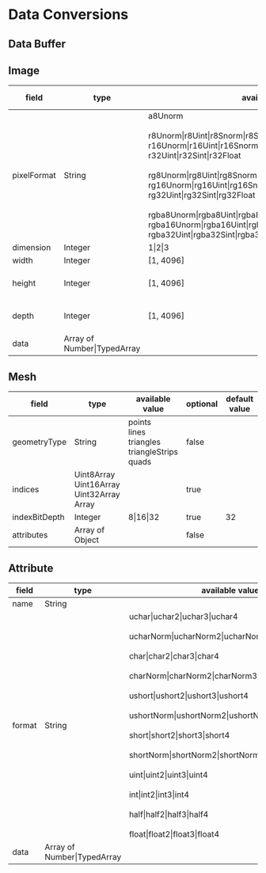 # Data Conversions

## Data Buffer

## Image

|  field | type  | available value | optional |default value
|  ----  | ----  | ---- | ---- | ---- |
| pixelFormat  | String | a8Unorm<br><br>r8Unorm\|r8Uint\|r8Snorm\|r8Sint<br>r16Unorm\|r16Uint\|r16Snorm\|r16Sint\|r16Float<br>r32Uint\|r32Sint\|r32Float<br><br>rg8Unorm\|rg8Uint\|rg8Snorm\|rg8Sint<br>rg16Unorm\|rg16Uint\|rg16Snorm\|rg16Sint\|rg16Float<br>rg32Uint\|rg32Sint\|rg32Float<br><br>rgba8Unorm\|rgba8Uint\|rgba8Snorm\|rgba8Sint<br>rgba16Unorm\|rgba16Uint\|rgba16Snorm\|rgba16Sint\|rgba16Float<br>rgba32Uint\|rgba32Sint\|rgba32Float | false |
| dimension  | Integer | 1\|2\|3 | true | 2
| width | Integer | [1, 4096] | false | 
| height | Integer |[1, 4096] | true if dimension < 2 | 1
| depth | Integer | [1, 4096]| true if dimension < 3 | 1
| data | Array of Number\|TypedArray | | false


## Mesh

|  field | type  | available value | optional |default value
|  ----  | ----  | ---- | ---- | ---- |
| geometryType  | String | points<br>lines<br>triangles<br>triangleStrips<br>quads | false | 
| indices  | Uint8Array<br>Uint16Array<br>Uint32Array<br>Array |  | true |
| indexBitDepth | Integer | 8\|16\|32 | true | 32
| attributes | Array of Object |  | false |


## Attribute

|  field | type  | available value |
|  ----  | ----  | ---- |
| name | String |
| format | String | uchar\|uchar2\|uchar3\|uchar4<br><br>ucharNorm\|ucharNorm2\|ucharNorm3\|ucharNorm4<br><br>char\|char2\|char3\|char4<br><br>charNorm\|charNorm2\|charNorm3\|charNorm4<br><br>ushort\|ushort2\|ushort3\|ushort4<br><br>ushortNorm\|ushortNorm2\|ushortNorm3\|ushortNorm4<br><br>short\|short2\|short3\|short4<br><br>shortNorm\|shortNorm2\|shortNorm3\|shortNorm4<br><br>uint\|uint2\|uint3\|uint4<br><br>int\|int2\|int3\|int4<br><br>half\|half2\|half3\|half4<br><br>float\|float2\|float3\|float4
| data | Array of Number\|TypedArray | 
